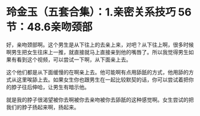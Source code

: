 # 玲金玉（五套合集）：1.亲密关系技巧 56节：48.6亲吻颈部

好，亲吻颈部啊。这个男生是从下往上的去亲上来，对吧？从下往上啊，很多时候啊男生把女生往床上一推，就直接就马上直接亲到他的嘴唇了。所以我觉得男生如果有看到这个视频，可以尝试一下啊，从下面亲上去。

这个他们都是从下面缓慢的在啊亲上去。他可能啊有点用舔舐的方式，他用舔的方式从这里唉舔上去。如果女生你也跟男生在一起比较默契的话，你可以尝试着把你的脖子往后伸哈，让男生有暗示他。

就是我的脖子很渴望被你去啊被你去亲吻被你去舔舐的这种感觉啊。女生尝试的把我们的脖子扬起来啊，扬起来。